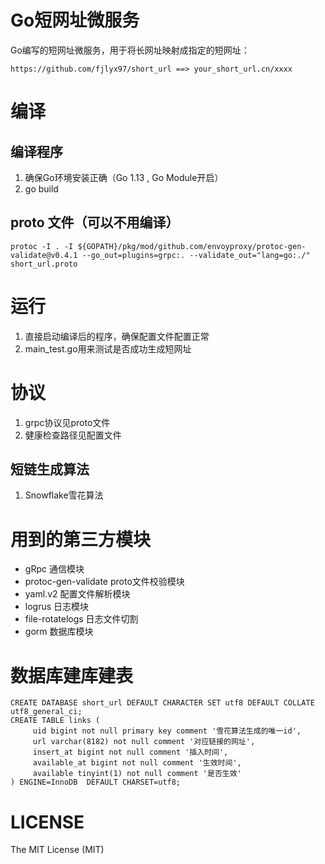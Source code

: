 # Go短网址微服务
Go编写的短网址微服务，用于将长网址映射成指定的短网址：
```
https://github.com/fjlyx97/short_url ==> your_short_url.cn/xxxx
```

# 编译
## 编译程序
1. 确保Go环境安装正确（Go 1.13 , Go Module开启）
2. go build

## proto 文件（可以不用编译）
```shell script
protoc -I . -I ${GOPATH}/pkg/mod/github.com/envoyproxy/protoc-gen-validate@v0.4.1 --go_out=plugins=grpc:. --validate_out="lang=go:./" short_url.proto
```

# 运行
1. 直接启动编译后的程序，确保配置文件配置正常
2. main_test.go用来测试是否成功生成短网址

# 协议
1. grpc协议见proto文件
2. 健康检查路径见配置文件

## 短链生成算法
1. Snowflake雪花算法

# 用到的第三方模块
- gRpc 通信模块
- protoc-gen-validate proto文件校验模块
- yaml.v2 配置文件解析模块
- logrus 日志模块
- file-rotatelogs 日志文件切割
- gorm 数据库模块

# 数据库建库建表
```mysql
CREATE DATABASE short_url DEFAULT CHARACTER SET utf8 DEFAULT COLLATE utf8_general_ci; 
CREATE TABLE links (
     uid bigint not null primary key comment '雪花算法生成的唯一id',
     url varchar(8182) not null comment '对应链接的网址',
     insert_at bigint not null comment '插入时间',
     available_at bigint not null comment '生效时间',
     available tinyint(1) not null comment '是否生效'
) ENGINE=InnoDB  DEFAULT CHARSET=utf8;
```

# LICENSE
The MIT License (MIT)